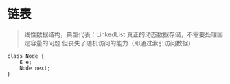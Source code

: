 # 链表
> 线性数据结构，典型代表：LinkedList
> 真正的动态数据存储，不需要处理固定容量的问题
> 但丧失了随机访问的能力（即通过索引访问数据）  
```
class Node {
    E e;
    Node next;
}
```